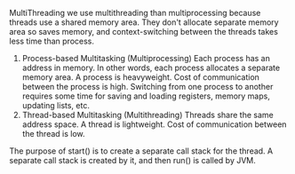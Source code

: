 MultiThreading 
we use multithreading than multiprocessing because threads use a shared memory area. They don't allocate separate memory area so saves memory, 
and context-switching between the threads takes less time than process.

1) Process-based Multitasking (Multiprocessing)
Each process has an address in memory. In other words, each process allocates a separate memory area.
A process is heavyweight.
Cost of communication between the process is high.
Switching from one process to another requires some time for saving and loading registers, memory maps, updating lists, etc.
2) Thread-based Multitasking (Multithreading)
Threads share the same address space.
A thread is lightweight.
Cost of communication between the thread is low.

The purpose of start() is to create a separate call stack for the thread. A separate call stack is created by it, and then run() is called by JVM.
